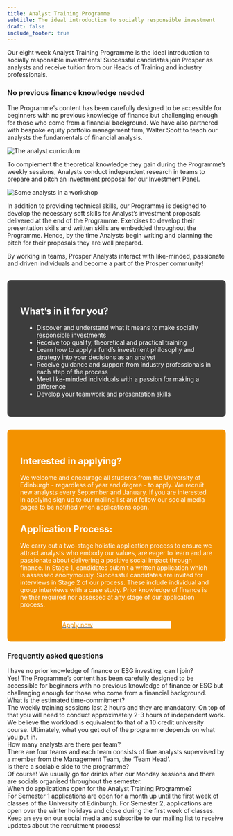 ```yaml
---
title: Analyst Training Programme
subtitle: The ideal introduction to socially responsible investment
draft: false
include_footer: true
---
```

Our eight week Analyst Training Programme is the ideal introduction to socially responsible investments! Successful candidates join Prosper as analysts and receive tuition from our Heads of Training and industry professionals.

### No previous finance knowledge needed

The Programme’s content has been carefully designed to be accessible for beginners with no previous knowledge of finance but challenging enough for those who come from a financial background. We have also partnered with bespoke equity portfolio management firm, Walter Scott to teach our analysts the fundamentals of financial analysis.

![The analyst curriculum](/images/curriculum.png)

To complement the theoretical knowledge they gain during the Programme’s weekly sessions, Analysts conduct independent research in teams to prepare and pitch an investment proposal for our Investment Panel.

![Some analysts in a workshop](/images/analysts.jpg)

In addition to providing technical skills, our Programme is designed to develop the necessary soft skills for Analyst’s investment proposals delivered at the end of the Programme. Exercises to develop their presentation skills and written skills are embedded throughout the Programme. Hence, by the time Analysts begin writing and planning the pitch for their proposals they are well prepared.

By working in teams, Prosper Analysts interact with like-minded, passionate and driven individuals and become a part of the Prosper community!

<div style="background: #3d3d3d; color: white !important; padding: 30px; border-radius: 0.5rem; margin-top: 30px;">

<h2 style="color: white;">What’s in it for you?</h2>

<ul style="margin-left: 1em;">
<li>Discover and understand what it means to make socially responsible investments</li>
<li>Receive top quality, theoretical and practical training</li>
<li>Learn how to apply a fund’s investment philosophy and strategy into your decisions as an analyst</li>
<li>Receive guidance and support from industry professionals in each step of the process</li>
<li>Meet like-minded individuals with a passion for making a difference</li>
<li>Develop your teamwork and presentation skills</li>
</ul>

</div>

<div style="background: #F39200; color: white !important; padding: 30px; border-radius: 0.5rem; margin-top: 30px;">

<h2 style="color: white;">Interested in applying?</h2>

We welcome and encourage all students from the University of Edinburgh - regardless of year and degree - to apply. We recruit new analysts every September and January. If you are interested in applying sign up to our mailing list and follow our social media pages to be notified when applications open.

<h2 style="color: white;">Application Process:</h2>

We carry out a two-stage holistic application process to ensure we attract analysts who embody our values, are eager to learn and are passionate about delivering a positive social impact through finance. In Stage 1, candidates submit a written application which is assessed anonymously. Successful candidates are invited for interviews in Stage 2 of our process. These include individual and group interviews with a case study. Prior knowledge of finance is neither required nor assessed at any stage of our application process.

<a href="https://docs.google.com/forms/d/e/1FAIpQLSd3mNx7-hpuwHlpK9jmBKOstncaFzlL_Y2Q7f74QtYwxZzw1A/viewform?usp=sf_link">
<span class="button signup-button rounded secondary-btn raised" style="width: 250px; margin: auto; margin-top: 30px; display: flex; background: #fff; color: #F39200;">
    Apply now
</span>
</a>

</div>

### Frequently asked questions

<div class="accordion">
  <div class="accordion-item">
    <div class="accordion-item-header">
      I have no prior knowledge of finance or ESG investing, can I join?
    </div>
    <div class="accordion-item-body">
      <div class="accordion-item-body-content">
        Yes! The Programme’s content has been carefully designed to be accessible for beginners with no previous knowledge of finance or ESG but challenging enough for those who come from a financial background.
      </div>
    </div>
  </div>
  <div class="accordion-item">
    <div class="accordion-item-header">
      What is the estimated time-commitment?
    </div>
    <div class="accordion-item-body">
      <div class="accordion-item-body-content">
        The weekly training sessions last 2 hours and they are mandatory. On top of that you will need to conduct approximately 2-3 hours of independent work. We believe the workload is equivalent to that of a 10 credit university course. Ultimately, what you get out of the programme depends on what you put in.
      </div>
    </div>
  </div>
  <div class="accordion-item">
    <div class="accordion-item-header">
      How many analysts are there per team?
    </div>
    <div class="accordion-item-body">
      <div class="accordion-item-body-content">
        There are four teams and each team consists of five analysts supervised by a member from the Management Team, the ‘Team Head’.
      </div>
    </div>
  </div>
  <div class="accordion-item">
    <div class="accordion-item-header">
      Is there a sociable side to the programme?
    </div>
    <div class="accordion-item-body">
      <div class="accordion-item-body-content">
        Of course! We usually go for drinks after our Monday sessions and there are socials organised throughout the semester.
      </div>
    </div>
  </div>
  <div class="accordion-item">
    <div class="accordion-item-header">
      When do applications open for the Analyst Training Programme?
    </div>
    <div class="accordion-item-body">
      <div class="accordion-item-body-content">
        For Semester 1 applications are open for a month up until the first week of classes of the University of Edinburgh. For Semester 2, applications are open over the winter holidays and close during the first week of classes. Keep an eye on our social media and subscribe to our mailing list to receive updates about the recruitment process!
      </div>
    </div>
  </div>
</div>

<script>
    const accordionItemHeaders = document.querySelectorAll(".accordion-item-header");

accordionItemHeaders.forEach(accordionItemHeader => {
  accordionItemHeader.addEventListener("click", event => {
    
    // Uncomment in case you only want to allow for the display of only one collapsed item at a time!
    
    const currentlyActiveAccordionItemHeader = document.querySelector(".accordion-item-header.active");
    if(currentlyActiveAccordionItemHeader && currentlyActiveAccordionItemHeader!==accordionItemHeader) {
      currentlyActiveAccordionItemHeader.classList.toggle("active");
      currentlyActiveAccordionItemHeader.nextElementSibling.style.maxHeight = 0;
    }

    accordionItemHeader.classList.toggle("active");
    const accordionItemBody = accordionItemHeader.nextElementSibling;
    if(accordionItemHeader.classList.contains("active")) {
      accordionItemBody.style.maxHeight = accordionItemBody.scrollHeight + "px";
    }
    else {
      accordionItemBody.style.maxHeight = 0;
    }
    
  });
});
</script>